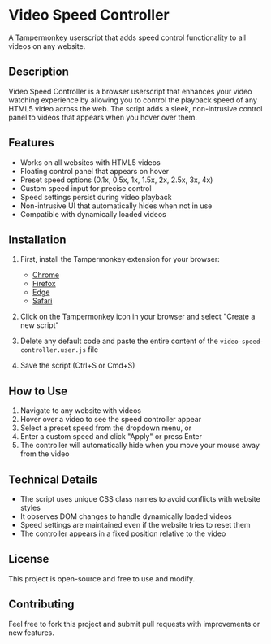 # Video Speed Controller

A Tampermonkey userscript that adds speed control functionality to all videos on any website.

## Description

Video Speed Controller is a browser userscript that enhances your video watching experience by allowing you to control the playback speed of any HTML5 video across the web. The script adds a sleek, non-intrusive control panel to videos that appears when you hover over them.

## Features

- Works on all websites with HTML5 videos
- Floating control panel that appears on hover
- Preset speed options (0.1x, 0.5x, 1x, 1.5x, 2x, 2.5x, 3x, 4x)
- Custom speed input for precise control
- Speed settings persist during video playback
- Non-intrusive UI that automatically hides when not in use
- Compatible with dynamically loaded videos

## Installation

1. First, install the Tampermonkey extension for your browser:
   - [Chrome](https://chrome.google.com/webstore/detail/tampermonkey/dhdgffkkebhmkfjojejmpbldmpobfkfo)
   - [Firefox](https://addons.mozilla.org/en-US/firefox/addon/tampermonkey/)
   - [Edge](https://microsoftedge.microsoft.com/addons/detail/tampermonkey/iikmkjmpaadaobahmlepeloendndfphd)
   - [Safari](https://apps.apple.com/us/app/tampermonkey/id6738342400)

2. Click on the Tampermonkey icon in your browser and select "Create a new script"

3. Delete any default code and paste the entire content of the `video-speed-controller.user.js` file

4. Save the script (Ctrl+S or Cmd+S)

## How to Use

1. Navigate to any website with videos
2. Hover over a video to see the speed controller appear
3. Select a preset speed from the dropdown menu, or
4. Enter a custom speed and click "Apply" or press Enter
5. The controller will automatically hide when you move your mouse away from the video

## Technical Details

- The script uses unique CSS class names to avoid conflicts with website styles
- It observes DOM changes to handle dynamically loaded videos
- Speed settings are maintained even if the website tries to reset them
- The controller appears in a fixed position relative to the video

## License

This project is open-source and free to use and modify.

## Contributing

Feel free to fork this project and submit pull requests with improvements or new features. 
